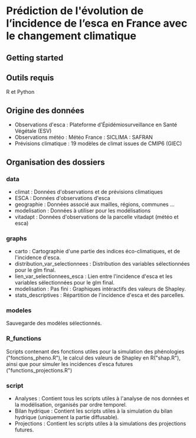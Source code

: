 # Prédiction de l'évolution de l’incidence de l’esca en France avec le changement climatique

## Getting started

## Outils requis

R et Python

## Origine des données

 - Observations d'esca :  Plateforme d'Épidémiosurveillance en Santé Végétale (ESV)
 - Observations météo : Météo France : SICLIMA : SAFRAN
 - Prévisions climatique : 19 modèles de climat issues de CMIP6 (GIEC)
 

## Organisation des dossiers

### data
 - climat : Données d'observations et de prévisions climatiques
 - ESCA : Données d'observations d'esca
 - geographie : Données associé aux mailles, régions, communes ...
 - modelisation : Données à utiliser pour les modélisations
 - vitadapt : Données d'observations de la parcelle vitadapt (météo et esca)


### graphs
 - carto : Cartographie d'une partie des indices éco-climatiques, et de l'incidence d'esca.
 - distribution_var_selectionnees : Distribution des variables sélectionnées pour le glm final.
 - lien_var_selectionnees_esca : Lien entre l'incidence d'esca et les variables sélectionnées pour le glm final.
 - modelisation : Pas fini : Graphiques intéractifs des valeurs de Shapley.
 - stats_descriptives : Répartition de l'incidence d'esca et des parcelles.



### modeles
Sauvegarde des modèles sélectionnés.

### R_functions
Scripts contenant des fonctions utiles pour la simulation des phénologies ("fonctions_pheno.R"), le calcul des 
valeurs de Shapley en R("shap.R"), ainsi que pour simuler les incidences d'esca futures ("functions_projections.R")

### script
 - Analyses : Contient tous les scripts utiles à l'analyse de nos données et la modélisation, organisés par 
 ordre temporel.
 - Bilan hydrique : Contient les scripts utiles à la simulation du bilan hydrique (uniquement la partie diffusable).
 - Projections : Contient les scripts utiles à la simulations des projections futures.

